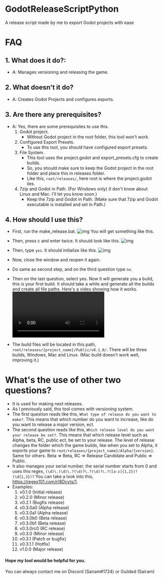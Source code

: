 # GodotReleaseScriptPython
A release script made by me to export Godot projects with ease

# FAQ

## 1. What does it do?:
- A: Manages versioning and releasing the game.

## 2. What doesn't it do?
- A: Creates Godot Projects and configures exports.

## 3. Are there any prerequisites?
- A: Yes, there are some prerequisites to use this.  
    1. Godot project.  
        - Without Godot project in the root folder, this tool won't work.
    2. Configured Export Presets.
        - To use this tool, you should have configured export presets.
    3. File System.
        - This tool uses the project.godot and export_presets.cfg to create builds.
        - So, you should make sure to keep the Godot project in the root folder and place this in releases folder. 
        - Like this, `root/releases/`, here root is where the project.godot lies.  
    4. 7zip and Godot in Path. (For Windows only) (I don't know about Linux and Mac. I'll let you know soon.)
        - Keep the 7zip and Godot in Path. (Make sure that 7zip and Godot executable is installed and set in Path.)

## 4. How should I use this? 
- First, run the make_release.bat.
![img](https://i.imgur.com/deIEZ1K.png) You will get something like this.  
- Then, press c and enter twice. It should look like this. ![img](https://i.imgur.com/VHOzHdF.png)
- Then, type `yes`. It should initialize like this. ![img](https://i.imgur.com/sqynZRu.png)
- Now, close the window and reopen it again.
- Do same as second step, and on the third question type `no`.
- Then on the last question, select yes. Now it will generate you a build, this is your first build. It should take a while and generate all the builds and create all file paths. Here's a video showing how it works. ![mp4](https://user-images.githubusercontent.com/61322406/113302991-3f958e80-931e-11eb-82bd-ac3bcab8e7f1.mp4)


- The build files will be located in this path, `root/releases/{project_name}/Public/v0.1.0/`. There will be three builds, Windows, Mac and Linux. (Mac build doesn't work well, improving it.)

# What's the use of other two questions?
- It is used for making next releases.
- As I previously said, this tool comes with versioning system.
- The first question reads like this, `What type of release do you want to make?`. This means that which number do you want to increase, like do you want to release a major version, ect.
- The second question reads like this, `Which release level do you want your release be set?`. This means that which release level such as Alpha, beta, RC, public ect, be set to your release. The level of release changes the folder which the game builds, like when you set to Alpha,
it exports your game to `root/releases/{project_name}/Alpha/{version}`. Same for others. Beta => Beta, RC => Release Candidate and Public => Public.
- It also manages your serial number, the serial number starts from 0 and uses this regex, `(\d)\.(\d)\.?(\d)?\.?(\d)?\.?([a-z]{1,2})?(\d{1,3})?` You can take a look into this, https://regex101.com/r/8Dcvts/1.
- Examples: 
   1. v0.1.0 (Initial release)
   2. v0.2.0 (Minor release)
   3. v0.2.1 (Bugfix release)
   4. v0.3.0a0 (Alpha release)
   5. v0.3.0a1 (Alpha release)
   6. v0.3.0b0 (Beta release)
   7. v0.3.0b1 (Beta release)
   8. v0.3.0rc0 (RC release)
   9. v0.3.0 (Minor release)
   10. v0.3.1 (Patch or bugfix)
   11. v0.3.1.1 (Hotfix)
   12. v1.0.0 (Major release)  

#### Hope my tool would be helpful for you.
You can always contact me on Discord (Sairam#1724) or Guilded (Sairam)
